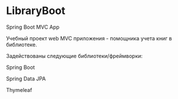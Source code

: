 # LibraryBoot
Spring Boot MVC App

Учебный проект web MVC приложения - помощника учета книг в библиотеке.

Задействованы следующие библиотеки/фреймворки:

Spring Boot

Spring Data JPA

Thymeleaf
